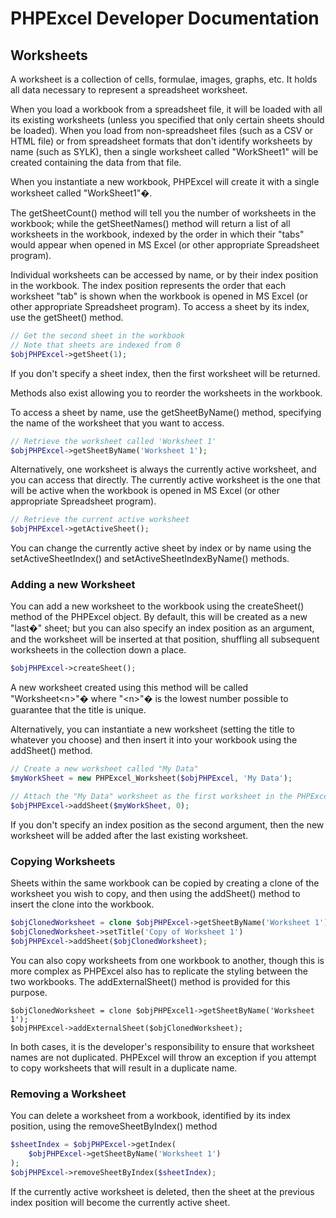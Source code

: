 # PHPExcel Developer Documentation

## Worksheets

A worksheet is a collection of cells, formulae, images, graphs, etc. It holds all data necessary to represent a spreadsheet worksheet.

When you load a workbook from a spreadsheet file, it will be loaded with all its existing worksheets (unless you specified that only certain sheets should be loaded). When you load from non-spreadsheet files (such as a CSV or HTML file) or from spreadsheet formats that don't identify worksheets by name (such as SYLK), then a single worksheet called "WorkSheet1" will be created containing the data from that file.

When you instantiate a new workbook, PHPExcel will create it with a single worksheet called "WorkSheet1"�.

The getSheetCount() method will tell you the number of worksheets in the workbook; while the getSheetNames() method will return a list of all worksheets in the workbook, indexed by the order in which their "tabs" would appear when opened in MS Excel (or other appropriate Spreadsheet program).

Individual worksheets can be accessed by name, or by their index position in the workbook. The index position represents the order that each worksheet "tab" is shown when the workbook is opened in MS Excel (or other appropriate Spreadsheet program). To access a sheet by its index, use the getSheet() method.

```php
// Get the second sheet in the workbook
// Note that sheets are indexed from 0
$objPHPExcel->getSheet(1);
```

If you don't specify a sheet index, then the first worksheet will be returned.

Methods also exist allowing you to reorder the worksheets in the workbook.

To access a sheet by name, use the getSheetByName() method, specifying the name of the worksheet that you want to access.

```php
// Retrieve the worksheet called 'Worksheet 1'
$objPHPExcel->getSheetByName('Worksheet 1');
```

Alternatively, one worksheet is always the currently active worksheet, and you can access that directly. The currently active worksheet is the one that will be active when the workbook is opened in MS Excel (or other appropriate Spreadsheet program).

```php
// Retrieve the current active worksheet
$objPHPExcel->getActiveSheet();
```

You can change the currently active sheet by index or by name using the setActiveSheetIndex() and setActiveSheetIndexByName() methods.

### Adding a new Worksheet

You can add a new worksheet to the workbook using the createSheet() method of the PHPExcel object. By default, this will be created as a new "last�" sheet; but you can also specify an index position as an argument, and the worksheet will be inserted at that position, shuffling all subsequent worksheets in the collection down a place.

```php
$objPHPExcel->createSheet();
```

A new worksheet created using this method will be called "Worksheet\<n\>"� where "\<n\>"� is the lowest number possible to guarantee that the title is unique.

Alternatively, you can instantiate a new worksheet (setting the title to whatever you choose) and then insert it into your workbook using the addSheet() method.

```php
// Create a new worksheet called "My Data"
$myWorkSheet = new PHPExcel_Worksheet($objPHPExcel, 'My Data');

// Attach the "My Data" worksheet as the first worksheet in the PHPExcel object
$objPHPExcel->addSheet($myWorkSheet, 0);
```

If you don't specify an index position as the second argument, then the new worksheet will be added after the last existing worksheet.

### Copying Worksheets

Sheets within the same workbook can be copied by creating a clone of the worksheet you wish to copy, and then using the addSheet() method to insert the clone into the workbook.

```php
$objClonedWorksheet = clone $objPHPExcel->getSheetByName('Worksheet 1');
$objClonedWorksheet->setTitle('Copy of Worksheet 1')
$objPHPExcel->addSheet($objClonedWorksheet);
```

You can also copy worksheets from one workbook to another, though this is more complex as PHPExcel also has to replicate the styling between the two workbooks. The addExternalSheet() method is provided for this purpose.

```
$objClonedWorksheet = clone $objPHPExcel1->getSheetByName('Worksheet 1');
$objPHPExcel->addExternalSheet($objClonedWorksheet);
```

In both cases, it is the developer's responsibility to ensure that worksheet names are not duplicated. PHPExcel will throw an exception if you attempt to copy worksheets that will result in a duplicate name.

### Removing a Worksheet

You can delete a worksheet from a workbook, identified by its index position, using the removeSheetByIndex() method

```php
$sheetIndex = $objPHPExcel->getIndex(
    $objPHPExcel->getSheetByName('Worksheet 1')
);
$objPHPExcel->removeSheetByIndex($sheetIndex);
```

If the currently active worksheet is deleted, then the sheet at the previous index position will become the currently active sheet.

